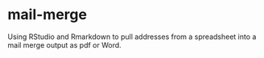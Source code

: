 # mail-merge
Using RStudio and Rmarkdown to pull addresses from a spreadsheet into a mail merge output as pdf or Word.

